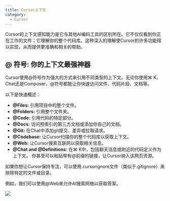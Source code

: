 ```yaml
---
title: Cursor上下文
category:
  - Cursor
---
```

Cursor的上下文感知能力是它与其他AI编码工具的区别所在。它不仅仅看到你正在工作的文件；它理解你的整个代码库。这种深入的理解使Cursor的许多功能得以实现，从而提供更准确和相关的帮助。
## @ 符号: 你的上下文最强神器
<VidStack src="https://cdn.builder.io/o/assets%2FYJIGb4i01jvw0SRdL5Bt%2Fbdd16b24a4cb45a9a3bf5a9f2faf1385%2Fcompressed?apiKey=YJIGb4i01jvw0SRdL5Bt&token=bdd16b24a4cb45a9a3bf5a9f2faf1385&alt=media&optimized=true" autoplay loop/>
Cursor使用@符号作为强大的方式来引用不同类型的上下文。无论你使用⌘ K、Chat还是Composer，@符号都能让你快速访问文件、代码片段、文档等。

以下是快速概述：

- **@Files:** 引用项目中的整个文件。
- **@Folders:** 引用整个文件夹。
- **@Code:** 引用代码的特定部分。
- **@Docs:** 访问预索引的第三方文档或添加你自己的文档。
- **@Git:** 在Chat中添加git提交、差异或拉取请求。
- **@Codebase:** 让Cursor扫描你的整个代码库以获取上下文。
- **@Web:** 让Cursor搜索互联网以获取相关信息。
- **@Chat and @Definitions:** 在⌘ K中，包括聊天消息或附近的代码定义作为上下文。
你甚至可以粘贴带有@前缀的链接，让Cursor纳入该网页资源。

如果你想让Cursor保持专注，可以使用.cursorignore文件（类似于.gitignore）来排除特定的文件或目录。

例如，我们可以使用@Web来允许AI搜索网络以获取答案。

![](https://lh7-rt.googleusercontent.com/docsz/AD_4nXfVRoDeEfdpOq9JmPhRaxYDWiZA3qUctWyc8niArF2f31cdN8Hv4STdNQigF_enPAbae6NxpSRjSvDZWLzNKdXDZfZl5uvETPisTK-nXW4ggN8Fv2yC_J09V5NXdJb23Xc9-SHlnUXcph343yOvw1QYewtA?key=HyD5If9cdm6cekgVxdDsoA)